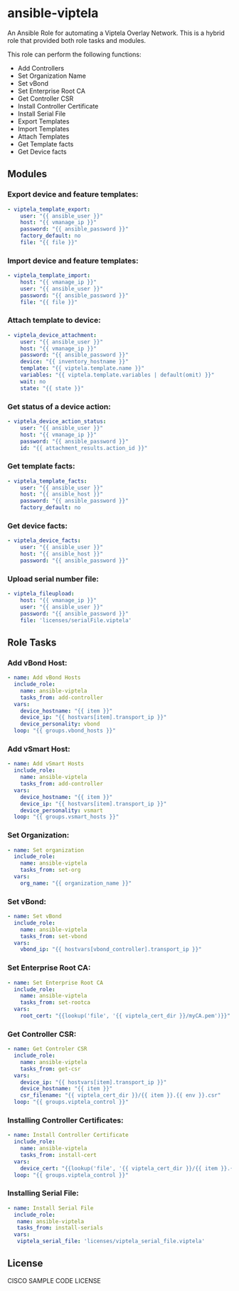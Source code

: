 # ansible-viptela

An Ansible Role for automating a Viptela Overlay Network.  This is a hybrid role that provided both role tasks and
modules.

This role can perform the following functions:
- Add Controllers
- Set Organization Name
- Set vBond
- Set Enterprise Root CA
- Get Controller CSR
- Install Controller Certificate
- Install Serial File
- Export Templates
- Import Templates
- Attach Templates
- Get Template facts
- Get Device facts

## Modules

### Export device and feature templates:
```yaml
- viptela_template_export:
    user: "{{ ansible_user }}"
    host: "{{ vmanage_ip }}"
    password: "{{ ansible_password }}"
    factory_default: no
    file: "{{ file }}"
```

### Import device and feature templates:
```yaml
- viptela_template_import:
    host: "{{ vmanage_ip }}"
    user: "{{ ansible_user }}"
    password: "{{ ansible_password }}"
    file: "{{ file }}"
```

### Attach template to device:
```yaml
- viptela_device_attachment:
    user: "{{ ansible_user }}"
    host: "{{ vmanage_ip }}"
    password: "{{ ansible_password }}"
    device: "{{ inventory_hostname }}"
    template: "{{ viptela.template.name }}"
    variables: "{{ viptela.template.variables | default(omit) }}"
    wait: no
    state: "{{ state }}"
```

### Get status of a device action:
```yaml
- viptela_device_action_status:
    user: "{{ ansible_user }}"
    host: "{{ vmanage_ip }}"
    password: "{{ ansible_password }}"
    id: "{{ attachment_results.action_id }}"
```

### Get template facts:
```yaml
- viptela_template_facts:
    user: "{{ ansible_user }}"
    host: "{{ ansible_host }}"
    password: "{{ ansible_password }}"
    factory_default: no
```

### Get device facts:
```yaml
- viptela_device_facts:
    user: "{{ ansible_user }}"
    host: "{{ ansible_host }}"
    password: "{{ ansible_password }}"
```

### Upload serial number file:
```yaml
- viptela_fileupload:
    host: "{{ vmanage_ip }}"
    user: "{{ ansible_user }}"
    password: "{{ ansible_password }}"
    file: 'licenses/serialFile.viptela'
```

## Role Tasks


### Add vBond Host:
```yaml
- name: Add vBond Hosts
  include_role:
    name: ansible-viptela
    tasks_from: add-controller
  vars:
    device_hostname: "{{ item }}"
    device_ip: "{{ hostvars[item].transport_ip }}"
    device_personality: vbond
  loop: "{{ groups.vbond_hosts }}"
```

### Add vSmart Host:
```yaml
- name: Add vSmart Hosts
  include_role:
    name: ansible-viptela
    tasks_from: add-controller
  vars:
    device_hostname: "{{ item }}"
    device_ip: "{{ hostvars[item].transport_ip }}"
    device_personality: vsmart
  loop: "{{ groups.vsmart_hosts }}"
```

### Set Organization:
```yaml
- name: Set organization
  include_role:
    name: ansible-viptela
    tasks_from: set-org
  vars:
    org_name: "{{ organization_name }}"
```

### Set vBond:
```yaml
- name: Set vBond
  include_role:
    name: ansible-viptela
    tasks_from: set-vbond
  vars:
    vbond_ip: "{{ hostvars[vbond_controller].transport_ip }}"
```

### Set Enterprise Root CA:
```yaml
- name: Set Enterprise Root CA
  include_role:
    name: ansible-viptela
    tasks_from: set-rootca
  vars:
    root_cert: "{{lookup('file', '{{ viptela_cert_dir }}/myCA.pem')}}"
```

### Get Controller CSR:
```yaml
- name: Get Controler CSR
  include_role:
    name: ansible-viptela
    tasks_from: get-csr
  vars:
    device_ip: "{{ hostvars[item].transport_ip }}"
    device_hostname: "{{ item }}"
    csr_filename: "{{ viptela_cert_dir }}/{{ item }}.{{ env }}.csr"
  loop: "{{ groups.viptela_control }}"
```

### Installing Controller Certificates:
```yaml
- name: Install Controller Certificate
  include_role:
    name: ansible-viptela
    tasks_from: install-cert
  vars:
    device_cert: "{{lookup('file', '{{ viptela_cert_dir }}/{{ item }}.{{ env }}.crt')}}"
  loop: "{{ groups.viptela_control }}"
```

### Installing Serial File:
```yaml
- name: Install Serial File
  include_role:
   name: ansible-viptela
   tasks_from: install-serials
  vars:
   viptela_serial_file: 'licenses/viptela_serial_file.viptela'
```

License
-------

CISCO SAMPLE CODE LICENSE